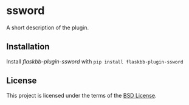 ssword
======


A short description of the plugin.


Installation
------------

Install *flaskbb-plugin-ssword* with
``pip install flaskbb-plugin-ssword``


License
-------
This project is licensed under the terms of the [BSD License](/LICENSE).
